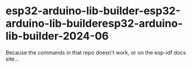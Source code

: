 # esp32-arduino-lib-builder-esp32-arduino-lib-builderesp32-arduino-lib-builder-2024-06
Because the commands in that repo doesn't work, or on the esp-idf docs site...

